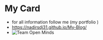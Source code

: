 # My Card
- for all information follow me (my portfolio )
- https://nadirsdj31.github.io/My-Blog/ 
- ![Team Open Minds](https://img.shields.io/badge/Members%20of-Team%20Open%20Minds-blue.svg?color=0099CC)